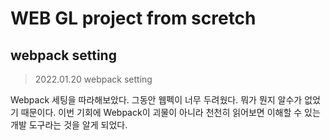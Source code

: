 # WEB GL project from scretch

## webpack setting

> 2022.01.20
> webpack setting

Webpack 세팅을 따라해보았다. 그동안 웹펙이 너무 두려웠다. 뭐가 뭔지 알수가 없었기 때문이다. 이번 기회에 Webpack이 괴물이 아니라 천천히 읽어보면 이해할 수 있는 개발 도구라는 것을 알게 되었다.
